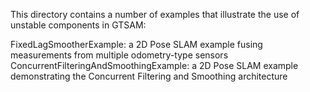 This directory contains a number of examples that illustrate the use of unstable components in GTSAM:

FixedLagSmootherExample: a 2D Pose SLAM example fusing measurements from multiple odometry-type sensors
ConcurrentFilteringAndSmoothingExample: a 2D Pose SLAM example demonstrating the Concurrent Filtering and Smoothing architecture
